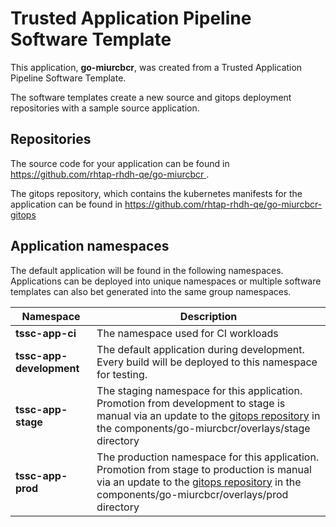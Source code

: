 # Trusted Application Pipeline Software Template

This application, **go-miurcbcr**, was created from a Trusted Application Pipeline Software Template.

The software templates create a new source and gitops deployment repositories with a sample source application. 

## Repositories

The source code for your application can be found in [https://github.com/rhtap-rhdh-qe/go-miurcbcr ](https://github.com/rhtap-rhdh-qe/go-miurcbcr ).
 
The gitops repository, which contains the kubernetes manifests for the application can be found in 
[https://github.com/rhtap-rhdh-qe/go-miurcbcr-gitops ](https://github.com/rhtap-rhdh-qe/go-miurcbcr-gitops ) 

## Application namespaces 

The default application will be found in the following namespaces. Applications can be deployed into unique namespaces or multiple software templates can also bet generated into the same group namespaces.  

|  Namespace   |  Description   |  
| -------- | -------- |
| **tssc-app-ci** | The namespace used for CI workloads |
| **tssc-app-development** | The default application during development. Every build will be deployed to this namespace for testing. |
| **tssc-app-stage** | The staging namespace for this application. Promotion from development to stage is manual via an update to the [gitops repository](https://github.com/rhtap-rhdh-qe/go-miurcbcr-gitops ) in the components/go-miurcbcr/overlays/stage directory |
| **tssc-app-prod** | The production namespace for this application. Promotion from stage to production is manual via an update to the [gitops repository](https://github.com/rhtap-rhdh-qe/go-miurcbcr-gitops ) in the components/go-miurcbcr/overlays/prod directory |